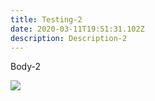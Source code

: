 ```yaml
---
title: Testing-2
date: 2020-03-11T19:51:31.102Z
description: Description-2
---
```

Body-2

![](/img/2020-02-07-13.33.54.jpg)